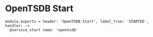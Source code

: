 
# OpenTSDB Start

    module.exports = header: 'OpenTSDB Start', label_true: 'STARTED', handler: ->
      @service_start name: 'opentsdb'
